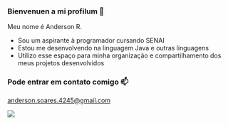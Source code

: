 ### Bienvenuen a mi profilum 💙

Meu nome é Anderson R.

- Sou um aspirante à programador cursando SENAI
- Estou me desenvolvendo na linguagem Java e outras linguagens
- Utilizo esse espaço para minha organização e compartilhamento dos meus projetos desenvolvidos

### Pode entrar em contato comigo 📫

anderson.soares.4245@gmail.com

![](https://media.tenor.com/-2vsE-CfLZcAAAAM/berserk.gif)
